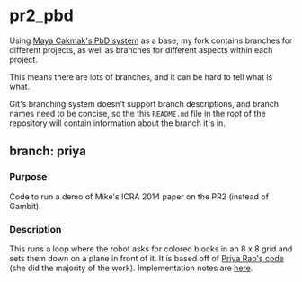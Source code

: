# pr2_pbd
Using [Maya Cakmak's PbD system](https://github.com/PR2/pr2_pbd) as a base, my fork contains branches for different projects, as well as branches for different aspects within each project.

This means there are lots of branches, and it can be hard to tell what is what.

Git's branching system doesn't support branch descriptions, and branch names need to be concise, so the this `README.md` file in the root of the repository will contain information about the branch it's in.

## branch: priya
### Purpose
Code to run a demo of Mike's ICRA 2014 paper on the PR2 (instead of Gambit).

### Description
This runs a loop where the robot asks for colored blocks in an 8 x 8 grid and sets them down on a plane in front of it. It is based off of [Priya Rao's code](https://github.com/priyarao27/pr2_pbd/) (she did the majority of the work). Implementation notes are [here](https://github.com/mbforbes/pr2_pbd/wiki/Press-Release:-Plans).
